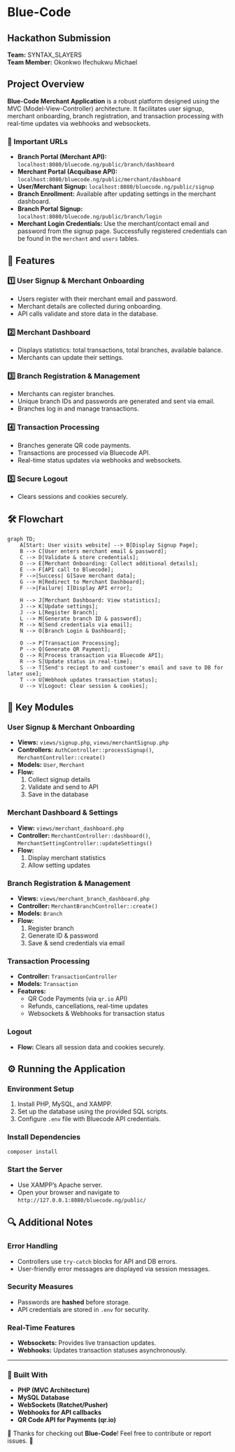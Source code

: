 # Blue-Code

## Hackathon Submission

**Team:** SYNTAX_SLAYERS  
**Team Member:** Okonkwo Ifechukwu Michael  

## Project Overview
**Blue-Code Merchant Application** is a robust platform designed using the MVC (Model-View-Controller) architecture. It facilitates user signup, merchant onboarding, branch registration, and transaction processing with real-time updates via webhooks and websockets.

### 🔗 Important URLs
- **Branch Portal (Merchant API):** `localhost:8080/bluecode.ng/public/branch/dashboard`
- **Merchant Portal (Acquibase API):** `localhost:8080/bluecode.ng/public/merchant/dashboard`
- **User/Merchant Signup:** `localhost:8080/bluecode.ng/public/signup`
- **Branch Enrollment:** Available after updating settings in the merchant dashboard.
- **Branch Portal Signup:** `localhost:8080/bluecode.ng/public/branch/login`
- **Merchant Login Credentials:** Use the merchant/contact email and password from the signup page. Successfully registered credentials can be found in the `merchant` and `users` tables.

## 📌 Features
### 1️⃣ User Signup & Merchant Onboarding
- Users register with their merchant email and password.
- Merchant details are collected during onboarding.
- API calls validate and store data in the database.

### 2️⃣ Merchant Dashboard
- Displays statistics: total transactions, total branches, available balance.
- Merchants can update their settings.

### 3️⃣ Branch Registration & Management
- Merchants can register branches.
- Unique branch IDs and passwords are generated and sent via email.
- Branches log in and manage transactions.

### 4️⃣ Transaction Processing
- Branches generate QR code payments.
- Transactions are processed via Bluecode API.
- Real-time status updates via webhooks and websockets.

### 5️⃣ Secure Logout
- Clears sessions and cookies securely.

## 🛠 Flowchart
```mermaid
graph TD;
    A[Start: User visits website] --> B[Display Signup Page];
    B --> C[User enters merchant email & password];
    C --> D[Validate & store credentials];
    D --> E[Merchant Onboarding: Collect additional details];
    E --> F[API call to Bluecode];
    F -->|Success| G[Save merchant data];
    G --> H[Redirect to Merchant Dashboard];
    F -->|Failure| I[Display API error];

    H --> J[Merchant Dashboard: View statistics];
    J --> K[Update settings];
    J --> L[Register Branch];
    L --> M[Generate branch ID & password];
    M --> N[Send credentials via email];
    N --> O[Branch Login & Dashboard];

    O --> P[Transaction Processing];
    P --> Q[Generate QR Payment];
    Q --> R[Process transaction via Bluecode API];
    R --> S[Update status in real-time];
    S --> T[Send's reciept to and customer's email and save to DB for later use];
    T --> U[Webhook updates transaction status];
    U --> V[Logout: Clear session & cookies];
```

## 📂 Key Modules
### User Signup & Merchant Onboarding
- **Views:** `views/signup.php`, `views/merchantSignup.php`
- **Controllers:** `AuthController::processSignup()`, `MerchantController::create()`
- **Models:** `User`, `Merchant`
- **Flow:**
  1. Collect signup details
  2. Validate and send to API
  3. Save in the database

### Merchant Dashboard & Settings
- **View:** `views/merchant_dashboard.php`
- **Controller:** `MerchantController::dashboard()`, `MerchantSettingController::updateSettings()`
- **Flow:**
  1. Display merchant statistics
  2. Allow setting updates

### Branch Registration & Management
- **Views:** `views/merchant_branch_dashboard.php`
- **Controller:** `MerchantBranchController::create()`
- **Models:** `Branch`
- **Flow:**
  1. Register branch
  2. Generate ID & password
  3. Save & send credentials via email

### Transaction Processing
- **Controller:** `TransactionController`
- **Models:** `Transaction`
- **Features:**
  - QR Code Payments (via `qr.io` API)
  - Refunds, cancellations, real-time updates
  - Websockets & Webhooks for transaction status

### Logout
- **Flow:** Clears all session data and cookies securely.

## ⚙️ Running the Application
### Environment Setup
1. Install PHP, MySQL, and XAMPP.
2. Set up the database using the provided SQL scripts.
3. Configure `.env` file with Bluecode API credentials.

### Install Dependencies
```bash
composer install
```

### Start the Server
- Use XAMPP’s Apache server.
- Open your browser and navigate to `http://127.0.0.1:8080/bluecode.ng/public/`

## 🔍 Additional Notes
### Error Handling
- Controllers use `try-catch` blocks for API and DB errors.
- User-friendly error messages are displayed via session messages.

### Security Measures
- Passwords are **hashed** before storage.
- API credentials are stored in `.env` for security.

### Real-Time Features
- **Websockets:** Provides live transaction updates.
- **Webhooks:** Updates transaction statuses asynchronously.

---
### 🚀 Built With
- **PHP (MVC Architecture)**
- **MySQL Database**
- **WebSockets (Ratchet/Pusher)**
- **Webhooks for API callbacks**
- **QR Code API for Payments (qr.io)**

👏 Thanks for checking out **Blue-Code**! Feel free to contribute or report issues. 🚀
